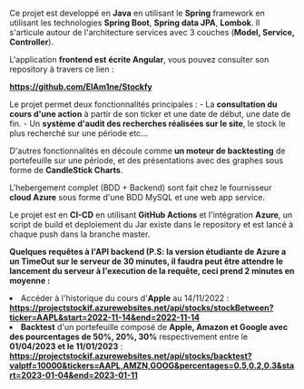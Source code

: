 Ce projet est developpé en <b>Java</b> en utilisant le <b>Spring</b> framework en utilisant les technologies <b>Spring Boot</b>, <b>Spring data JPA</b>, <b>Lombok</b>. 
Il s'articule autour de l'architecture services avec 3 couches (<b>Model, Service, Controller</b>).

L'application <b>frontend est écrite Angular</b>, vous pouvez consulter son repository à travers ce lien : 
<p><a href="https://github.com/ElAm1ne/Stockfy" target="_blank"><strong>https://github.com/ElAm1ne/Stockfy</strong></a></p>
Le projet permet deux fonctionnalités principales :
- La <b>consultation du cours d'une action</b> à partir de son ticker et une date de début, une date de fin.
- Un <b>système d'audit des recherches réalisées sur le site</b>, le stock le plus recherché sur une période etc...

D'autres fonctionnalités en découle comme <b>un moteur de backtesting</b> de portefeuille sur une période, et des présentations avec des graphes sous forme de <b>CandleStick Charts</b>.

L'hebergement complet (BDD + Backend) sont fait chez le fournisseur <b>cloud Azure</b> sous forme d'une BDD MySQL et une web app service.

Le projet est en <b>CI-CD</b> en utilisant <b>GitHub Actions</b> et l'intégration <b>Azure</b>, un script de build et deploiement du Jar existe dans le repository et est lancé à chaque push dans la branche master.

<b>Quelques requêtes à l'API backend (P.S: la version étudiante de Azure a un TimeOut sur le serveur de 30 minutes, il faudra peut être attendre le lancement du serveur à l'execution de la requête, ceci prend 2 minutes en moyenne : </b>
<li>Accéder à l'historique du cours d'<b>Apple</b> au 14/11/2022 :</li> 
<strong><a href="https://projectstockif.azurewebsites.net/api/stocks/stockBetween?ticker=AAPL&amp;start=2022-11-14&amp;end=2022-11-14" target="_blank">https://projectstockif.azurewebsites.net/api/stocks/stockBetween?ticker=AAPL&amp;start=2022-11-14&amp;end=2022-11-14</a></strong>
<li><b>Backtest</b> d'un portefeuille composé de <b>Apple, Amazon et Google avec des pourcentages de 50%, 20%, 30%</b> respectivement entre le <b>01/04/2023 et le 11/01/2023</b> :</li>
<strong><a href="https://projectstockif.azurewebsites.net/api/stocks/backtest?valptf=10000&amp;tickers=AAPL,AMZN,GOOG&amp;percentages=0.5,0.2,0.3&amp;start=2023-01-04&amp;end=2023-01-11" target="_blank">https://projectstockif.azurewebsites.net/api/stocks/backtest?valptf=10000&amp;tickers=AAPL,AMZN,GOOG&amp;percentages=0.5,0.2,0.3&amp;start=2023-01-04&amp;end=2023-01-11</a></strong>
